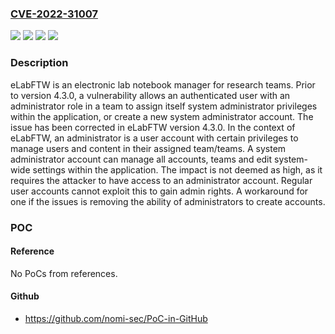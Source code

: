 ### [CVE-2022-31007](https://cve.mitre.org/cgi-bin/cvename.cgi?name=CVE-2022-31007)
![](https://img.shields.io/static/v1?label=Product&message=elabftw&color=blue)
![](https://img.shields.io/static/v1?label=Version&message=n%2Fa&color=blue)
![](https://img.shields.io/static/v1?label=Vulnerability&message=CWE-1287%3A%20Improper%20Validation%20of%20Specified%20Type%20of%20Input&color=brighgreen)
![](https://img.shields.io/static/v1?label=Vulnerability&message=CWE-842%3A%20Placement%20of%20User%20into%20Incorrect%20Group&color=brighgreen)

### Description

eLabFTW is an electronic lab notebook manager for research teams. Prior to version 4.3.0, a vulnerability allows an authenticated user with an administrator role in a team to assign itself system administrator privileges within the application, or create a new system administrator account. The issue has been corrected in eLabFTW version 4.3.0. In the context of eLabFTW, an administrator is a user account with certain privileges to manage users and content in their assigned team/teams. A system administrator account can manage all accounts, teams and edit system-wide settings within the application. The impact is not deemed as high, as it requires the attacker to have access to an administrator account. Regular user accounts cannot exploit this to gain admin rights. A workaround for one if the issues is removing the ability of administrators to create accounts.

### POC

#### Reference
No PoCs from references.

#### Github
- https://github.com/nomi-sec/PoC-in-GitHub

